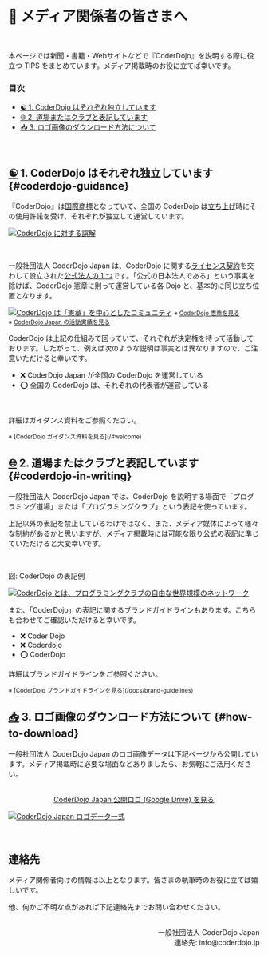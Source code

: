 # 📰 メディア関係者の皆さまへ
<br>

本ページでは新聞・書籍・Webサイトなどで『CoderDojo』を説明する際に役立つ TIPS をまとめています。メディア掲載時のお役に立てば幸いです。

### 目次

<ul>
  <li><a href='#coderdojo-guidance'>☯️ 1. CoderDojo はそれぞれ独立しています</a></li>
  <li><a href='#coderdojo-in-writing'>🌐 2. 道場またはクラブと表記しています</a></li>
  <li><a href='#how-to-download'>📥 3. ロゴ画像のダウンロード方法について</a></li>
</ul>

<br>

## [☯️](#coderdojo-guidance) 1. CoderDojo はそれぞれ独立しています {#coderdojo-guidance}

『CoderDojo』は[国際商標](https://www.j-platpat.inpit.go.jp/c1800/TR/JP-1357811-20170505/5C263F4C39C728E3508F107B2F2A6E9A167FE92DE098F8B2D84E210E18FDA614/49/ja)となっていて、全国の CoderDojo は[立ち上げ](https://coderdojo.jp/kata#startup)時にその使用許諾を受け、それぞれが独立して運営しています。

[![CoderDojo に対する誤解](/img/coderdojo-guidance-1.png)](/#welcome)

<br>

一般社団法人 CoderDojo Japan は、CoderDojo に関する[ライセンス契約](/docs/regional-license)を交わして設立された[公式法人の１つ](https://codeclub.org/en/our-partners#:~:text=CoderDojo%20Japan)です。「公式の日本法人である」という事実を除けば、CoderDojo 憲章に則って運営している各 Dojo と、基本的に同じ立ち位置となります。

[![CoderDojo は「憲章」を中心としたコミュニティ](/img/coderdojo-guidance-2.png)](/#welcome)
<small>
  ※
  [CoderDojo 憲章を見る](/charter)<br>
  ※
  [CoderDojo Japan の活動実績を見る](/about-coderdojo-japan)
</small>
<br>

CoderDojo は上記の仕組みで回っていて、それぞれが決定権を持って活動しております。したがって、例えば次のような説明は事実とは異なりますので、ご注意いただけると幸いです。

- ❌ CoderDojo Japan が全国の CoderDojo を運営している
- ⭕️ 全国の CoderDojo は、それぞれの代表者が運営している

<br>

詳細はガイダンス資料をご参照ください。

<small>
  ※
  [CoderDojo ガイダンス資料を見る](/#welcome)
</small>


<br>


## [🌐](#coderdojo-in-writing) 2. 道場またはクラブと表記しています {#coderdojo-in-writing}

一般社団法人 CoderDojo Japan では、CoderDojo を説明する場面で「プログラミング道場」または「プログラミングクラブ」という表記を使っています。

上記以外の表記を禁止しているわけではなく、また、メディア媒体によって様々な制約があるかと思いますが、メディア掲載時には可能な限り公式の表記に準じていただけると大変幸いです。

<br>

図: CoderDojo の表記例

[![CoderDojo とは、プログラミングクラブの自由な世界規模のネットワーク](/img/coderdojo-guidance-3.png)](/#welcome)

また、「CoderDojo」の表記に関するブランドガイドラインもあります。こちらも合わせてご確認いただけると幸いです。

- ❌ Coder Dojo
- ❌ Coderdojo
- ⭕️ CoderDojo 

詳細はブランドガイドラインをご参照ください。

<small>
  ※
  [CoderDojo ブランドガイドラインを見る](/docs/brand-guidelines)
</small>

<br>

## [📥](#how-to-download) 3. ロゴ画像のダウンロード方法について {#how-to-download}

一般社団法人 CoderDojo Japan のロゴ画像データは下記ページから公開しています。メディア掲載時に必要な場面などありましたら、お気軽にご活用ください。

<br>

<center>
  <a href='https://drive.google.com/drive/folders/18DdLgn5rExU7FnERoLjaQIJjG3VObVH7?usp=sharing'>CoderDojo Japan 公開ロゴ (Google Drive) を見る</a>
</center>
  
[![CoderDojo Japan ロゴデータ一式](/img/for-press.png)](https://drive.google.com/drive/folders/18DdLgn5rExU7FnERoLjaQIJjG3VObVH7?usp=sharing)


<br>

<h2>連絡先</h2>

メディア関係者向けの情報は以上となります。皆さまの執筆時のお役に立てば嬉しいです。

他、何かご不明な点があれば下記連絡先までお問い合わせください。

<br>
<div align="right">
一般社団法人 CoderDojo Japan<br>
連絡先: info@coderdojo.jp
</div>
